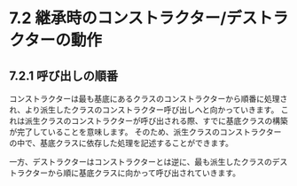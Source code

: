 # 7.2 継承時のコンストラクター/デストラクターの動作

## 7.2.1 呼び出しの順番
コンストラクターは最も基底にあるクラスのコンストラクターから順番に処理され、より派生したクラスのコンストラクター呼び出しへと向かっていきます。
これは派生クラスのコンストラクターが呼び出される際、すでに基底クラスの構築が完了していることを意味します。
そのため、派生クラスのコンストラクターの中で、基底クラスに依存した処理を記述することができます。

一方、デストラクターはコンストラクターとは逆に、最も派生したクラスのデストラクターから順に基底クラスに向かって呼び出されていきます。
